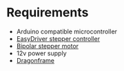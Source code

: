 Requirements
============

* Arduino compatible microcontroller
* [EasyDriver stepper controller](http://www.schmalzhaus.com/EasyDriver/)
* [Bipolar stepper motor](http://www.sparkfun.com/products/9238)
* 12v power supply
* [Dragonframe](https://www.dragonframe.com)
